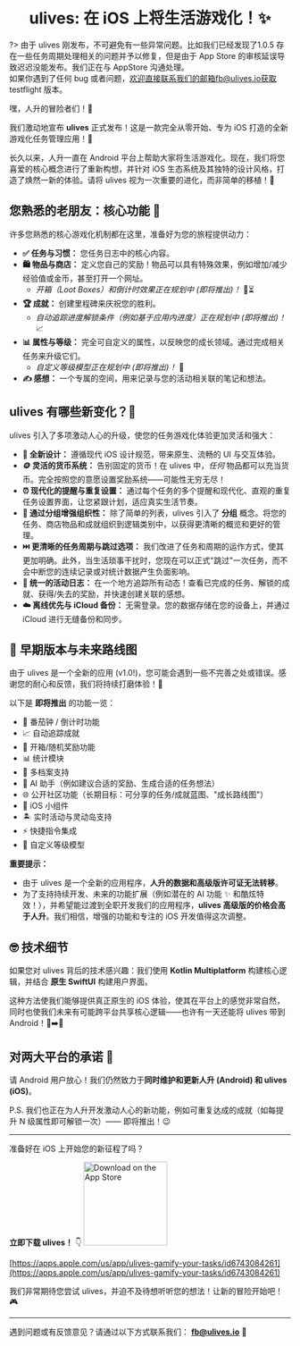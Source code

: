 <h1 align="center" padding="100">ulives: 在 iOS 上将生活游戏化！✨</h1>

?> 由于 ulives 刚发布，不可避免有一些异常问题。比如我们已经发现了1.0.5 存在一些任务周期处理相关的问题并予以修复，但是由于 App Store 的审核延误导致迟迟没能发布。我们正在与 AppStore 沟通处理。<br/> 如果你遇到了任何 bug 或者问题，欢迎直接联系我们的邮箱fb@ulives.io获取 testflight 版本。

嘿，人升的冒险者们！👋

我们激动地宣布 **ulives** 正式发布！这是一款完全从零开始、专为 iOS 打造的全新游戏化任务管理应用！🎉

长久以来，人升一直在 Android 平台上帮助大家将生活游戏化。现在，我们将您喜爱的核心概念进行了重新构想，并针对 iOS 生态系统及其独特的设计风格，打造了焕然一新的体验。请将 ulives 视为一次重要的进化，而非简单的移植！🚀

## 您熟悉的老朋友：核心功能 👯

许多您熟悉的核心游戏化机制都在这里，准备好为您的旅程提供动力：

*   **✅ 任务与习惯：** 您任务日志中的核心内容。
*   **🛍️ 物品与商店：** 定义您自己的奖励！物品可以具有特殊效果，例如增加/减少经验值或金币，甚至打开一个网址。
    *   *开箱（Loot Boxes）和倒计时效果正在规划中 (即将推出)！* 🎁⏳
*   **🏆 成就：** 创建里程碑来庆祝您的胜利。
    *   *自动追踪进度解锁条件（例如基于应用内进度）正在规划中 (即将推出)！* 📈
*   **📊 属性与等级：** 完全可自定义的属性，以反映您的成长领域。通过完成相关任务来升级它们。
    *   *自定义等级模型正在规划中 (即将推出)！* 🧬
*   **✍️ 感想：** 一个专属的空间，用来记录与您的活动相关联的笔记和想法。

## ulives 有哪些新变化？🤔

ulives 引入了多项激动人心的升级，使您的任务游戏化体验更加灵活和强大：

*   **🎨 全新设计：** 遵循现代 iOS 设计规范，带来原生、流畅的 UI 与交互体验。
*   **🪙 灵活的货币系统：** 告别固定的货币！在 ulives 中，*任何* 物品都可以充当货币。完全按照您的意愿设置奖励系统——可能性无穷无尽！
*   **⏰ 现代化的提醒与重复设置：** 通过每个任务的多个提醒和现代化、直观的重复任务设置界面，让您紧跟计划，适应真实生活节奏。
*   **📂 通过分组增强组织性：** 除了简单的列表，ulives 引入了 **分组** 概念。将您的任务、商店物品和成就组织到逻辑类别中，以获得更清晰的概览和更好的管理。
*   **⏭️ 更清晰的任务周期与跳过选项：** 我们改进了任务和周期的运作方式，使其更加明确。此外，当生活琐事干扰时，您现在可以正式"跳过"一次任务，而不会中断您的连续记录或对统计数据产生负面影响。
*   **📜 统一的活动日志：** 在一个地方追踪所有动态！查看已完成的任务、解锁的成就、获得/失去的奖励，并快速创建关联的感想。
*   **☁️ 离线优先与 iCloud 备份：** 无需登录。您的数据存储在您的设备上，并通过 iCloud 进行无缝备份和同步。

## 🌱 早期版本与未来路线图

由于 ulives 是一个全新的应用 (v1.0!)，您可能会遇到一些不完善之处或错误。感谢您的耐心和反馈，我们将持续打磨体验！🙏

以下是 **即将推出** 的功能一览：

*   🍅 番茄钟 / 倒计时功能
*   📈 自动追踪成就
*   🎁 开箱/随机奖励功能
*   📊 统计模块
*   👥 多档案支持
*   🤖 AI 助手（例如建议合适的奖励、生成合适的任务想法）
*   🌐 公开社区功能（长期目标：可分享的任务/成就蓝图、"成长路线图"）
*   📱 iOS 小组件
*   🏝️ 实时活动与灵动岛支持
*   ⚡ 快捷指令集成
*   🧬 自定义等级模型

**重要提示：**

*   由于 ulives 是一个全新的应用程序，**人升的数据和高级版许可证无法转移**。
*   为了支持持续开发、未来的功能扩展（例如潜在的 AI 功能 ✨ 和酷炫特效！），并希望能过渡到全职开发我们的应用程序，**ulives 高级版的价格会高于人升**。我们相信，增强的功能和专注的 iOS 开发值得这次调整。

## 🤓 技术细节

如果您对 ulives 背后的技术感兴趣：我们使用 **Kotlin Multiplatform** 构建核心逻辑，并结合 **原生 SwiftUI** 构建用户界面。

这种方法使我们能够提供真正原生的 iOS 体验，使其在平台上的感觉非常自然，同时也使我们未来有可能跨平台共享核心逻辑——也许有一天还能将 ulives 带到 Android！🤖➡️🍏

## 对两大平台的承诺 💪

请 Android 用户放心！我们仍然致力于**同时维护和更新人升 (Android) 和 ulives (iOS)**。

P.S. 我们也正在为人升开发激动人心的新功能，例如可重复达成的成就（如每提升 N 级属性即可解锁一次）—— 即将推出！😉

---

准备好在 iOS 上开始您的新征程了吗？

**立即下载 ulives！** 👇
[<img src="https://developer.apple.com/assets/elements/badges/download-on-the-app-store.svg" alt="Download on the App Store" width="150">](https://apps.apple.com/us/app/ulives-gamify-your-tasks/id6743084261)

[https://apps.apple.com/us/app/ulives-gamify-your-tasks/id6743084261](https://apps.apple.com/us/app/ulives-gamify-your-tasks/id6743084261)

我们非常期待您尝试 ulives，并迫不及待想听听您的想法！让新的冒险开始吧！🎮

---

遇到问题或有反馈意见？请通过以下方式联系我们： **fb@ulives.io** 📧 
